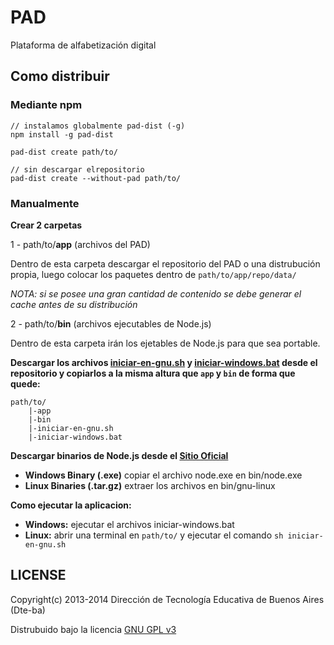 # PAD

Plataforma de alfabetización digital


## Como distribuir

### Mediante npm

```
// instalamos globalmente pad-dist (-g)
npm install -g pad-dist

pad-dist create path/to/

// sin descargar elrepositorio
pad-dist create --without-pad path/to/
```

### Manualmente

**Crear 2 carpetas**

1 - path/to/**app** (archivos del PAD)

Dentro de esta carpeta descargar el repositorio del PAD o una distrubución propia, luego colocar los paquetes dentro de `path/to/app/repo/data/`

*NOTA: si se posee una gran cantidad de contenido se debe generar el cache antes de su distribución*

2 - path/to/**bin** (archivos ejecutables de Node.js)

Dentro de esta carpeta irán los ejetables de Node.js para que sea portable.

**Descargar los archivos [iniciar-en-gnu.sh](https://raw.githubusercontent.com/Dte-ba/pad/dev/iniciar-en-gnu.sh) y [iniciar-windows.bat](https://raw.githubusercontent.com/Dte-ba/pad/dev/iniciar-windows.bat) desde el repositorio y copiarlos a la misma altura que `app` y `bin` de forma que quede:**

```
path/to/
	|-app
	|-bin
	|-iniciar-en-gnu.sh
	|-iniciar-windows.bat
```

**Descargar binarios de Node.js desde el [Sitio Oficial](http://nodejs.org/download/)**

  - **Windows Binary (.exe)** copiar el archivo node.exe en bin/node.exe
  - **Linux Binaries (.tar.gz)** extraer los archivos en bin/gnu-linux

**Como ejecutar la aplicacion:**
  
  - **Windows:** ejecutar el archivos iniciar-windows.bat
  - **Linux:** abrir una terminal en `path/to/` y ejecutar el comando `sh iniciar-en-gnu.sh`  


## LICENSE

Copyright(c) 2013-2014 Dirección de Tecnología Educativa de Buenos Aires (Dte-ba)

Distrubuido bajo la licencia [GNU GPL v3](http://www.gnu.org/licenses/gpl-3.0.html)
